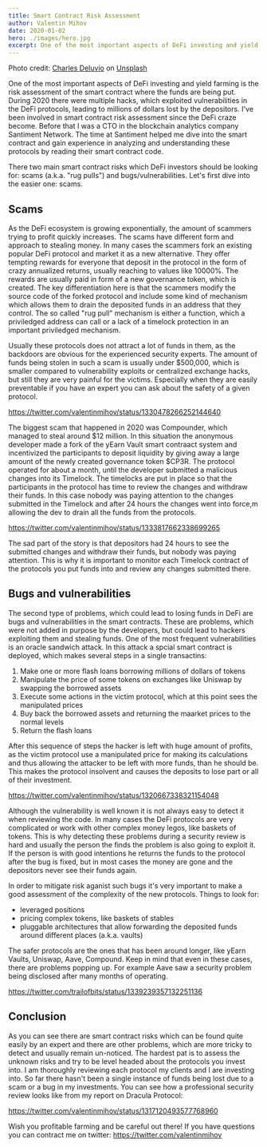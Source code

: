 ```yaml
---
title: Smart Contract Risk Assessment
author: Valentin Mihov
date: 2020-01-02
hero: ./images/hero.jpg
excerpt: One of the most important aspects of DeFi investing and yield farming is the risk assessment of the smart contract where the funds are being put.
---
```


Photo credit: <a href="https://unsplash.com/@charlesdeluvio?utm_source=unsplash&amp;utm_medium=referral&amp;utm_content=creditCopyText">Charles Deluvio</a> on <a href="https://unsplash.com/s/photos/code-review?utm_source=unsplash&amp;utm_medium=referral&amp;utm_content=creditCopyText">Unsplash</a>


One of the most important aspects of DeFi investing and yield farming is the risk assessment of the smart contract where the funds are being put. During 2020 there were multiple hacks, which exploited vulnerabilities in the DeFi protocols, leading to millions of dollars lost by the depositors. I've been involved in smart contract risk assessment since the DeFi craze become. Before that I was a CTO in the blockchain analytics company Santiment Network. The time at Santiment helped me dive into the smart contract and gain experience in analyzing and understanding these protocols by reading their smart contract code.

There two main smart contract risks which DeFi investors should be looking for: scams (a.k.a. "rug pulls") and bugs/vulnerabilities. Let's first dive into the easier one: scams.

## Scams

As the DeFi ecosystem is growing exponentially, the amount of scammers trying to profit quickly increases. The scams have different form and approach to stealing money. In many cases the scammers fork an existing popular DeFi protocol and market it as a new alternative. They offer tempting rewards for everyone that deposit in the protocol in the form of crazy annualized returns, usually reaching to values like 10000%. The rewards are usually paid in form of a new governance token, which is created. The key differentiation here is that the scammers modify the source code of the forked protocol and include some kind of mechanism which allows them to drain the deposited funds in an address that they control. The so called "rug pull" mechanism is either a function, which a priviledged address can call or a lack of a timelock protection in an important priviledged mechanism. 

Usually these protocols does not attract a lot of funds in them, as the backdoors are obvious for the experienced security experts. The amount of funds being stolen in such a scam is usually under $500,000, which is smaller compared to vulnerability exploits or centralized exchange hacks, but still they are very painful for the victims. Especially when they are easily preventable if you have an expert you can ask about the safety of a given protocol.


https://twitter.com/valentinmihov/status/1330478266252144640

The biggest scam that happened in 2020 was Compounder, which managed to steal around $12 million. In this situation the anonymous developer made a fork of the yEarn Vault smart contraact system and incentivized the participants to deposit liquidity by giving away a large amount of the newly created governance token $CP3R. The protocol operated for about a month, until the developer submitted a malicious changes into its Timelock. The timelocks are put in place so that the participants in the protocol has time to review the changes and withdraw their funds. In this case nobody was paying attention to the changes submitted in the Timelock and after 24 hours the changes went into force,m allowing the dev to drain all the funds from the protocols.

https://twitter.com/valentinmihov/status/1333817662338699265

The sad part of the story is that depositors had 24 hours to see the submitted changes and withdraw their funds, but nobody was paying attention. This is why it is important to monitor each Timelock contract of the protocols you put funds into and review any changes submitted there.

## Bugs and vulnerabilities

The second type of problems, which could lead to losing funds in DeFi are bugs and vulnerabilities in the smart contracts. These are problems, which were not added in purpose by the developers, but could lead to hackers exploiting them and stealing funds. One of the most frequent vulnerabilities is an oracle sandwich attack. In this attack a spcial smart contract is deployed, which makes several steps in a single transactins:

1. Make one or more flash loans borrowing millions of dollars of tokens
2. Manipulate the price of some tokens on exchanges like Uniswap by swapping the borrowed assets
3. Execute some actions in the victim protocol, which at this point sees the manipulated prices
4. Buy back the borrowed assets and returning the maarket prices to the normal levels
5. Return the flash loans

After this sequence of steps the hacker is left with huge amount of profits, as the victim protocol use a manipulated price for making its calculations and thus allowing the attacker to be left with more funds, than he should be. This makes the protocol insolvent and causes the deposits to lose part or all of their investment.

https://twitter.com/valentinmihov/status/1320667338321154048

Although the vulnerability is well known it is not always easy to detect it when reviewing the code. In many cases the DeFi protocols are very complicated or work with other complex money legos, like baskets of tokens. This is why detecting these problems during a security review is hard and usually the person the finds the problem is also going to exploit it. If the person is with good intentions he returns the funds to the protocol after the bug is fixed, but in most cases the money are gone and the depositors never see their funds again.

In order to mitigate risk aganist such bugs it's very important to make a good assessment of the complexity of the new protocols. Things to look for:

* leveraged positions
* pricing complex tokens, like baskets of stables
* pluggable architectures that allow forwarding the deposited funds around different places (a.k.a. vaults)

The safer protocols are the ones that has been around longer, like yEarn Vaults, Uniswap, Aave, Compound. Keep in mind that even in these cases, there are problems popping up. For example Aave saw a security problem being disclosed after many months of operating.

https://twitter.com/trailofbits/status/1339239357132251136

## Conclusion

As you can see there are smart contract risks which can be found quite easily by an expert and there are other problems, which are more tricky to detect and usually remain un-noticed. The hardest pat is to assess the unknown risks and try to be level headed about the protocols you invest into. I am thoroughly reviewing each protocol my clients and I are investing into. So far there hasn't been a single instance of funds being lost due to a scam or a bug in my investments. You can see how a professional security review looks like from my report on Dracula Protocol:

https://twitter.com/valentinmihov/status/1317120493577768960

Wish you profitable farming and be careful out there! If you have questions you can contract me on twitter: https://twitter.com/valentinmihov
